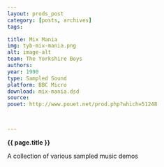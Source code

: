 ```yaml
---
layout: prods_post
category: [posts, archives]
tags: 

title: Mix Mania
img: tyb-mix-mania.png
alt: image-alt
team: The Yorkshire Boys
authors: 
year: 1990
type: Sampled Sound
platform: BBC Micro
download: mix-mania.dsd
source: 
pouet: http://www.pouet.net/prod.php?which=51248



---
```


**{{ page.title }}**

A collection of various sampled music demos


